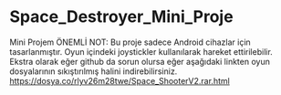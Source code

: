 # Space_Destroyer_Mini_Proje
Mini Projem
ÖNEMLİ NOT: Bu proje sadece Android cihazlar için tasarlanmıştır. Oyun içindeki joystickler kullanılarak hareket ettirilebilir.
Ekstra olarak eğer github da sorun olursa eğer aşağıdaki linkten oyun dosyalarının sıkıştırılmış halini indirebilirsiniz.
https://dosya.co/rlyv26m28twe/Space_ShooterV2.rar.html
